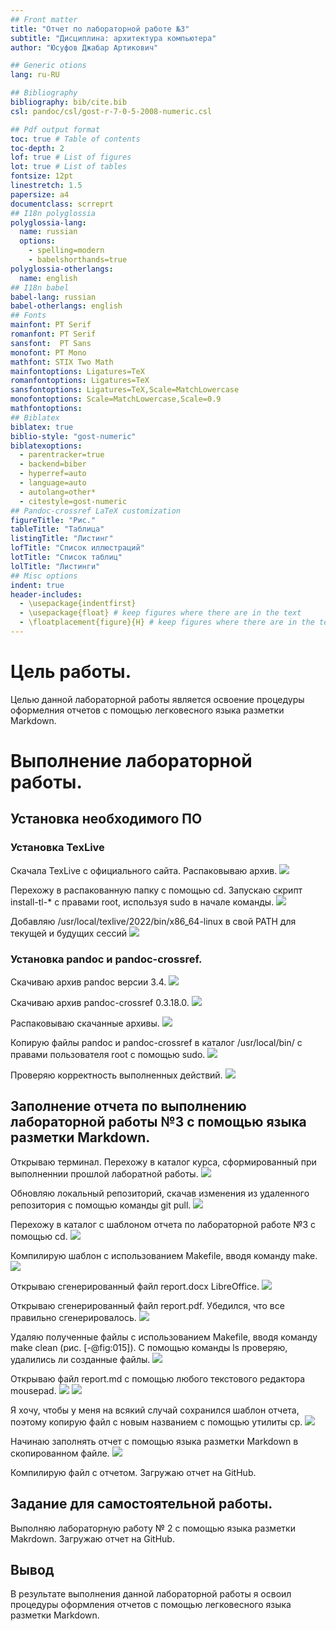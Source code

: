 ```yaml
---
## Front matter
title: "Отчет по лабораторной работе №3"
subtitle: "Дисциплина: архитектура компьютера"
author: "Юсуфов Джабар Артикович"

## Generic otions
lang: ru-RU

## Bibliography
bibliography: bib/cite.bib
csl: pandoc/csl/gost-r-7-0-5-2008-numeric.csl

## Pdf output format
toc: true # Table of contents
toc-depth: 2
lof: true # List of figures
lot: true # List of tables
fontsize: 12pt
linestretch: 1.5
papersize: a4
documentclass: scrreprt
## I18n polyglossia
polyglossia-lang:
  name: russian
  options:
	- spelling=modern
	- babelshorthands=true
polyglossia-otherlangs:
  name: english
## I18n babel
babel-lang: russian
babel-otherlangs: english
## Fonts
mainfont: PT Serif
romanfont: PT Serif
sansfont:  PT Sans
monofont: PT Mono
mathfont: STIX Two Math
mainfontoptions: Ligatures=TeX
romanfontoptions: Ligatures=TeX
sansfontoptions: Ligatures=TeX,Scale=MatchLowercase
monofontoptions: Scale=MatchLowercase,Scale=0.9
mathfontoptions:
## Biblatex
biblatex: true
biblio-style: "gost-numeric"
biblatexoptions:
  - parentracker=true
  - backend=biber
  - hyperref=auto
  - language=auto
  - autolang=other*
  - citestyle=gost-numeric
## Pandoc-crossref LaTeX customization
figureTitle: "Рис."
tableTitle: "Таблица"
listingTitle: "Листинг"
lofTitle: "Список иллюстраций"
lotTitle: "Список таблиц"
lolTitle: "Листинги"
## Misc options
indent: true
header-includes:
  - \usepackage{indentfirst}
  - \usepackage{float} # keep figures where there are in the text
  - \floatplacement{figure}{H} # keep figures where there are in the text
---
```


# **Цель работы.**
 
Целью данной лабораторной работы является освоение процедуры оформелния отчетов с помощью легковесного языка разметки Markdown.


# **Выполнение лабораторной работы.**

## **Установка необходимого ПО**

### **Установка TexLive**

Скачала TexLive с официального сайта. Распаковываю архив.
![](image/1.jpg)

Перехожу в распакованную папку с помощью cd. Запускаю скрипт install-tl-* с правами root, используя sudo в начале команды.
![](image/2.jpg)

Добавляю /usr/local/texlive/2022/bin/x86_64-linux в свой PATH для текущей и будущих сессий
![](image/3.jpg)

### **Установка pandoc и pandoc-crossref.**

Скачиваю архив pandoc версии 3.4.
![](image/4.jpg)

Скачиваю архив pandoc-crossref 0.3.18.0.
![](image/5.jpg)

Распаковываю скачанные архивы.
![](image/6.jpg)

Копирую файлы pandoc и pandoc-crossref в каталог /usr/local/bin/ с правами пользователя root с помощью sudo.
![](image/7.jpg)

Проверяю корректность выполненных действий.
![](image/8.jpg)

## **Заполнение отчета по выполнению лабораторной работы №3 с помощью языка разметки Markdown.**

Открываю терминал. Перехожу в каталог курса, сформированный при выполненнии прошлой лаборатной работы.
![](image/9.jpg)

Обновляю локальный репозиторий, скачав изменения из удаленного репозитория с помощью команды git pull.
![](image/10.jpg)

Перехожу в каталог с шаблоном отчета по лабораторной работе №3 с помощью cd.
![](image/11.jpg)

Компилирую шаблон с использованием Makefile, вводя команду make.
![](image/12.jpg)

Открываю сгенерированный файл report.docx LibreOffice.
![](image/13.jpg)

Открываю сгенерированный файл report.pdf. Убедился, что все правильно сгенерировалось.
![](image/14.jpg)

Удаляю полученные файлы с использованием Makefile, вводя команду make clean (рис. [-@fig:015]). С помощью команды ls проверяю, удалились ли созданные файлы.
![](image/15.jpg)

Открываю файл report.md с помощью любого текстового редактора mousepad.
![](image/16.jpg)
![](image/17.jpg)

Я хочу, чтобы у меня на всякий случай сохранился шаблон отчета, поэтому копирую файл с новым названием с помощью утилиты cp.
![](image/18.jpg)

Начинаю заполнять отчет с помощью языка разметки Markdown в скопированном файле.
![](image/19.jpg)

Компилирую файл с отчетом. Загружаю отчет на GitHub.

## **Задание для самостоятельной работы.**

Выполняю лабораторную работу № 2 с помощью языка разметки Makrdown. Загружаю отчет на GitHub.

## **Вывод**

В результате выполнения данной лабораторной работы я освоил процедуры оформления отчетов с помощью легковесного языка разметки Markdown.
